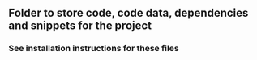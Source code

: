 ## Folder to store code, code data, dependencies and snippets for the project

### See installation instructions for these files